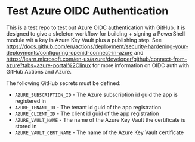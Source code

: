 # Test Azure OIDC Authentication

This is a test repo to test out Azure OIDC authentication with GitHub.
It is designed to give a skeleton workflow for building + signing a PowerShell module wit a key in Azure Key Vault plus a publishing step.
See https://docs.github.com/en/actions/deployment/security-hardening-your-deployments/configuring-openid-connect-in-azure and https://learn.microsoft.com/en-us/azure/developer/github/connect-from-azure?tabs=azure-portal%2Clinux for more information on OIDC auth with GitHub Actions and Azure.

The following GitHub secrets must be defined:

+ `AZURE_SUBSCRIPTION_ID` - The Azure subscription id guid the app is registered in
+ `AZURE_TENANT_ID` - The tenant id guid of the app registration
+ `AZURE_CLIENT_ID` - The client id guid of the app registration
+ `AZURE_VAULT_NAME` - The name of the Azure Key Vault the certificate is stored in
+ `AZURE_VAULT_CERT_NAME` - The name of the Azure Key Vault certificate
